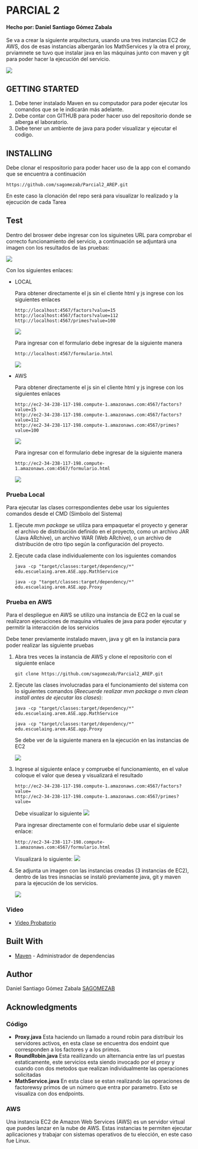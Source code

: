 # PARCIAL 2
#### Hecho por: Daniel Santiago Gómez Zabala

Se va a crear la siguiente arquitectura, usando una tres instancias EC2 de AWS, dos de esas instancias albergarán los MathServices y la otra el proxy, prviamnete se tuvo que instalar java en las máquinas junto con maven y git para poder hacer la ejecución del servicio.

![](img/arquitetcura.png)

## GETTING STARTED

1. Debe tener instalado Maven en su computador para poder ejecutar los comandos que se le indicarán más adelante.
2. Debe contar con GITHUB para poder hacer uso del repositorio donde se alberga el laboratorio.
3. Debe tener un ambiente de java para poder visualizar y ejecutar el codigo.

## INSTALLING

Debe clonar el respositorio para poder hacer uso de la app con el comando que se encuentra a continuación

```
https://github.com/sagomezab/Parcial2_AREP.git
```

En este caso la clonación del repo será para visualizar lo realizado y la ejecución de cada Tarea

## Test

Dentro del broswer debe ingresar con los siguinetes URL para comprobar el correcto funcionamiento del servicio, a continuación se adjuntará una imagen con los resultados de las pruebas:

![](img/resultados.png)

Con los siguientes enlaces:

* LOCAL

    Para obtener directamente el js sin el cliente html y js ingrese con los siguientes enlaces

    ```
    http://localhost:4567/factors?value=15
    http://localhost:4567/factors?value=112
    http://localhost:4567/primes?value=100
    ```

    ![](img/pruebaLOCAL.png)

    Para ingresar con el formulario debe ingresar de la siguiente manera

    ```
    http://localhost:4567/formulario.html
    ```

    ![](IMG/pruebaLOCALform.png)

* AWS

    Para obtener directamente el js sin el cliente html y js ingrese con los siguientes enlaces

    ```
    http://ec2-34-238-117-198.compute-1.amazonaws.com:4567/factors?value=15
    http://ec2-34-238-117-198.compute-1.amazonaws.com:4567/factors?value=112
    http://ec2-34-238-117-198.compute-1.amazonaws.com:4567/primes?value=100
    ```

    ![](img/pruebaAWS.png)

    Para ingresar con el formulario debe ingresar de la siguiente manera

    ```
    http://ec2-34-238-117-198.compute-1.amazonaws.com:4567/formulario.html
    ```

    ![](IMG/pruebaAWSform.png)


### Prueba Local

Para ejecutar las clases correspondientes debe usar los siguientes comandos desde el CMD (Simbolo del Sistema)

1. Ejecute *mvn package* se utiliza para empaquetar el proyecto y generar el archivo de distribución definido en el proyecto, como un archivo JAR (Java ARchive), un archivo WAR (Web ARchive), o un archivo de distribución de otro tipo según la configuración del proyecto.

2. Ejecute cada clase individualemente con los isguientes comandos

    ```
    java -cp "target/classes:target/dependency/*" edu.escuelaing.arem.ASE.app.MathService

    java -cp "target/classes:target/dependency/*" edu.escuelaing.arem.ASE.app.Proxy
    ```


### Prueba en AWS

Para el despliegue en AWS se utilizo una instancia de EC2 en la cual se realizaron ejecuciones de maquina virtuales de java para poder ejecutar y permitir la interacción de los servicios

Debe tener previamente instalado maven, java y git en la instancia para poder realizar las siguiente pruebas

1. Abra tres veces la instancia de AWS y clone el repositorio con el siguiente enlace

    ```
    git clone https://github.com/sagomezab/Parcial2_AREP.git
    ```

2. Ejecute las clases involucradas para el funcionamiento del sistema con lo siguientes comandos (*Reecuerde realizar mvn package o mvn clean install antes de ejecutar las clases*):

    ```
    java -cp "target/classes:target/dependency/*" edu.escuelaing.arem.ASE.app.MathService

    java -cp "target/classes:target/dependency/*" edu.escuelaing.arem.ASE.app.Proxy
    ```
    Se debe ver de la siguiente manera en la ejecución en las instancias de EC2

    ![](img/ejecucionAWS.png)

3. Ingrese al siguiente enlace y compruebe el funcionamiento, en el value coloque el valor que desea y visualizará el resultado

    ```
    http://ec2-34-238-117-198.compute-1.amazonaws.com:4567/factors?value=
    http://ec2-34-238-117-198.compute-1.amazonaws.com:4567/primes?value=
    ```

    Debe visualizar lo siguiente
    ![](img/pruebaAWS.png)

    Para ingresar directamente con el formulario debe usar el siguiente enlace:

    ```
    http://ec2-34-238-117-198.compute-1.amazonaws.com:4567/formulario.html
    ```

    Visualizará lo siguiente:
    ![](img/pruebaAWSform.png)

4. Se adjunta un imagen con las instancias creadas (3 instancias de EC2), dentro de las tres insnacias se instaló previamente java, git y maven para la ejecución de los servicios.

    ![](img/instancias.png)

### Video

* [Video Probatorio](https://youtu.be/F0Qr3nJr5P4)

## Built With

* [Maven](https://maven.apache.org/) - Administrador de dependencias

## Author

Daniel Santiago Gómez Zabala [SAGOMEZAB](https://github.com/sagomezab)

## Acknowledgments

### Código
* **Proxy.java** Esta haciendo un llamado a round robin para distribuir los servidores activos, en esta clase se encuentra dos endoint que corresponden a los factores y a los primos.
* **RoundRobin.java** Esta reailizando un alternancia entre las url puestas estaticamente, este servicios esta siendo invocado por el proxy y cuando con dos metodos que realizan individualmente las operaciones solicitadas
* **MathService.java** En esta clase se estan realizando las operaciones de factorewsy primos de un número que entra por parametro. Esto se visualiza con dos endpoints.

### AWS
Una instancia EC2 de Amazon Web Services (AWS) es un servidor virtual que puedes lanzar en la nube de AWS. Estas instancias te permiten ejecutar aplicaciones y trabajar con sistemas operativos de tu elección, en este caso fue Linux.
